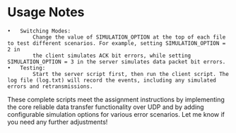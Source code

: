 # Usage Notes
	•	Switching Modes:
            Change the value of SIMULATION_OPTION at the top of each file to test different scenarios. For example, setting SIMULATION_OPTION = 2 in 
            the client simulates ACK bit errors, while setting SIMULATION_OPTION = 3 in the server simulates data packet bit errors.
	•	Testing:
        	Start the server script first, then run the client script. The log file (log.txt) will record the events, including any simulated errors and retransmissions.

These complete scripts meet the assignment instructions by implementing the core reliable data transfer functionality over UDP 
and by adding configurable simulation options for various error scenarios. Let me know if you need any further adjustments!
